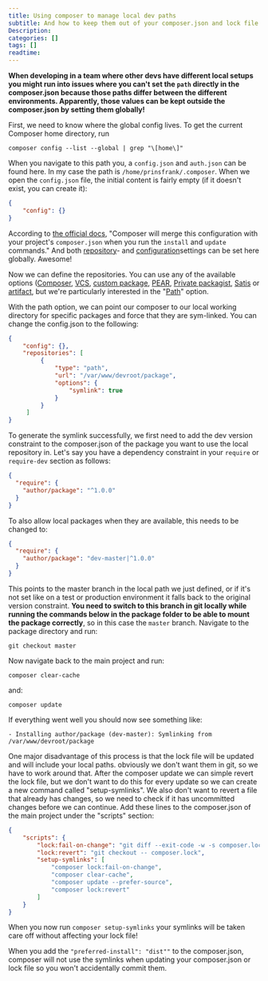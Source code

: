 ```yaml
---
title: Using composer to manage local dev paths
subtitle: And how to keep them out of your composer.json and lock file so your teammates won't be angry at you
Description:
categories: []
tags: []
readtime: 
---
```


**When developing in a team where other devs have different local setups you might run into issues where you can't set the ```path``` directly in the composer.json because those paths differ between the different environments. Apparently, those values can be kept outside the composer.json by setting them globally!**

First, we need to know where the global config lives. To get the current Composer home directory, run

```shell
composer config --list --global | grep "\[home\]"
```

When you navigate to this path you, a ```config.json``` and ```auth.json``` can be found here. In my case the path is ```/home/prinsfrank/.composer```. When we open the ```config.json``` file, the initial content is fairly empty (if it doesn't exist, you can create it):

```json
{
    "config": {}
}
```

According to [the official docs](https://getcomposer.org/doc/03-cli.md#composer-home-config-json), "Composer will merge this configuration with your project's ```composer.json``` when you run the ```install``` and ```update``` commands." And both [repository](https://getcomposer.org/doc/05-repositories.md)- and [configuration](https://getcomposer.org/doc/06-config.md)settings can be set here globally. Awesome!

Now we can define the repositories. You can use any of the available options ([Composer](https://getcomposer.org/doc/05-repositories.md#composer), [VCS](https://getcomposer.org/doc/05-repositories.md#vcs), [custom package](https://getcomposer.org/doc/05-repositories.md#package-2), [PEAR](https://getcomposer.org/doc/05-repositories.md#pear), [Private packagist](https://getcomposer.org/doc/05-repositories.md#private-packagist), [Satis](https://getcomposer.org/doc/05-repositories.md#satis) or [artifact](https://getcomposer.org/doc/05-repositories.md#artifact), but we're particularly interested in the "[Path](https://getcomposer.org/doc/05-repositories.md#path)" option. 

With the path option, we can point our composer to our local working directory for specific packages and force that they are sym-linked. You can change the config.json to the following: 

```json
{
    "config": {},
    "repositories": [
         {
             "type": "path",
             "url": "/var/www/devroot/package",
             "options": {
                 "symlink": true
             }
         }
     ]
}
```

To generate the symlink successfully, we first need to add the dev version constraint to the composer.json of the package you want to use the local repository in. Let's say you have a dependency constraint in your ```require``` or ```require-dev``` section as follows:

```json
{
  "require": {
    "author/package": "^1.0.0"
  }
}
```

To also allow local packages when they are available, this needs to be changed to:

```json
{
  "require": {
    "author/package": "dev-master|^1.0.0"
  }
}
```

This points to the master branch in the local path we just defined, or if it's not set like on a test or production environment it falls back to the original version constraint.
**You need to switch to this branch in git locally while running the commands below in the package folder to be able to mount the package correctly**, so in this case the ```master``` branch. Navigate to the package directory and run:

```shell
git checkout master
```

Now navigate back to the main project and run:

```shell
composer clear-cache
```

and:

```shell
composer update
```

If everything went well you should now see something like: 

```
- Installing author/package (dev-master): Symlinking from /var/www/devroot/package
```

One major disadvantage of this process is that the lock file will be updated and will include your local paths. obviously we don't want them in git, so we have to work around that. After the composer update we can simple revert the lock file, but we don't want to do this for every update so we can create a new command called "setup-symlinks". We also don't want to revert a file that already has changes, so we need to check if it has uncommitted changes before we can continue. Add these lines to the composer.json of the main project under the "scripts" section: 

```json
{
    "scripts": { 
        "lock:fail-on-change": "git diff --exit-code -w -s composer.lock || (echo 'Please make sure you dont have uncommitted changes to your composer lock file before you continue.' && false )",
        "lock:revert": "git checkout -- composer.lock",
        "setup-symlinks": [
            "composer lock:fail-on-change",
            "composer clear-cache",
            "composer update --prefer-source",
            "composer lock:revert"
        ]
    }
}
```

When you now run ```composer setup-symlinks``` your symlinks will be taken care off without affecting your lock file!

When you add the ```"preferred-install": "dist""``` to the composer.json, composer will not use the symlinks when updating your composer.json or lock file so you won't accidentally commit them.